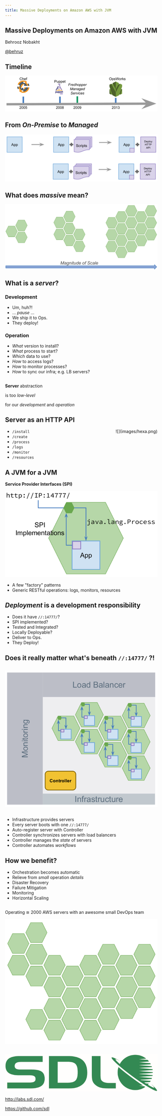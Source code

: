 ```yaml
---
title: Massive Deployments on Amazon AWS with JVM
---
```


## Massive Deployments on Amazon AWS with JVM

Behrooz Nobakht

[\@behruz](https://twitter.com/behruz)

## Timeline

![](images/timeline.png)

## From *On-Premise* to *Managed*

![](images/deployment-method.png)

## What does *massive* mean?

![](images/massive-scale.png)

## What is a *server*?

### Development

* Um, huh?!
* ... *pause* ...
* We ship it to Ops.
* They deploy!

### Operation

* *What* version to install?
* *What* process to start?
* *Which* data to use?
* *How* to access logs?
* *How* to monitor processes?
* *How* to sync our infra; e.g. LB servers?

## 

**Server** abstraction 

is too *low-level* 

for our *development* and *operation*

## Server as an HTTP API

<div style="float:right;">
![](images/hexa.png)
</div>

* `/install`
* `/create`
* `/process`
* `/logs`
* `/monitor`
* `/resources`

## A JVM for a JVM
**Service Provider Interfaces (SPI)**

![](images/server.png)

* A few "factory" patterns
* Generic RESTful operations: logs, monitors, resources

## *Deployment* is a development responsibility

* Does it have `//:14777/`?
* SPI implemented?
* Tested and Integrated?
* Locally Deployable?
* Deliver to Ops.
* They Deploy!

## Does it really matter what's beneath `//:14777/` ?!

##

![](images/arch.png)

## 

* Infrastructure provides servers
* Every server boots with one `//:14777/`
* Auto-register server with Controller
* Controller synchronizes servers with load balancers
* Controller manages the *state* of servers
* Controller automates *workflows*

## How we benefit?

* Orchestration becomes automatic
* Relieve from *small* operation *details*
* Disaster Recovery
* Failure Mitigation
* Monitoring
* Horizontal Scaling

##

Operating
≅ 2000 AWS servers
with an
awesome small
DevOps team

![](images/massive.png)

## 

![](images/sdl.png)

<http://labs.sdl.com/>

<https://github.com/sdl>

